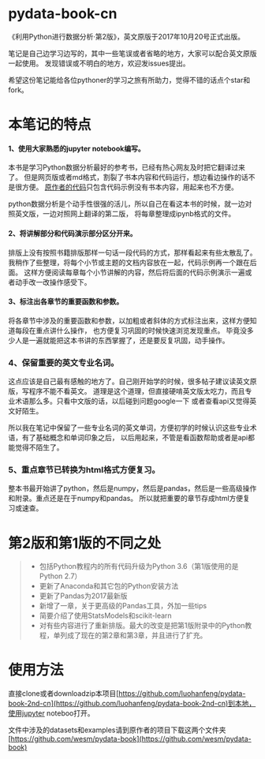# pydata-book-cn

《利用Python进行数据分析·第2版》，英文原版于2017年10月20号正式出版。

笔记是自己边学习边写的，其中一些笔误或者省略的地方，大家可以配合英文原版一起使用。
发现错误或不明白的地方，欢迎发issues提出。

希望这份笔记能给各位pythoner的学习之旅有所助力，觉得不错的话点个star和fork。

# 本笔记的特点

#### 1、使用大家熟悉的jupyter notebook编写。

本书是学习Python数据分析最好的参考书，已经有热心网友及时把它翻译过来了。
但是网页版或者md格式，割裂了书本内容和代码运行，想边看边操作的话不是很方便。
[原作者的代码](https://github.com/wesm/pydata-book)只包含代码示例没有书本内容，用起来也不方便。

python数据分析是个动手性很强的活儿，所以自己在看这本书的时候，就一边对照英文版，一边对照网上翻译的第二版，
将每章整理成ipynb格式的文件。

#### 2、将讲解部分和代码演示部分区分开来。

排版上没有按照书籍排版那样一句话一段代码的方式，那样看起来有些太散乱了。
我稍作了些整理，将每个小节或主题的文档内容放在一起，代码示例再一个跟在后面。
这样方便阅读每章每个小节讲解的内容，然后将后面的代码示例演示一遍或者动手改一改操作感受下。

#### 3、标注出各章节的重要函数和参数。

将各章节中涉及的重要函数和参数，以加粗或者斜体的方式标注出来，这样方便知道每段在重点讲什么操作，
也方便复习巩固的时候快速浏览发现重点。
毕竟没多少人是一遍就能把这本书讲的东西掌握了，还是要反复巩固，动手操作。

### 4、保留重要的英文专业名词。

这点应该是自己最有感触的地方了。自己刚开始学的时候，很多帖子建议读英文原版，写程序不能不看英文。
道理是这个道理，但直接硬啃英文版太吃力，而且专业术语那么多。只看中文版的话，以后碰到问题google一下
或者查看api又觉得英文好陌生。

所以我在笔记中保留了一些专业名词的英文单词，方便初学的时候认识这些专业术语，有了基础概念和单词印象之后，
以后用起来，不管是看函数帮助或者是api都能觉得不陌生了。

### 5、重点章节已转换为html格式方便复习。

整本书最开始讲了python，然后是numpy，然后是pandas，然后是一些高级操作和附录。重点还是在于numpy和pandas。
所以就把重要的章节存成html方便复习或速查。


# 第2版和第1版的不同之处

> * 包括Python教程内的所有代码升级为Python 3.6（第1版使用的是Python 2.7）
> * 更新了Anaconda和其它包的Python安装方法
> * 更新了Pandas为2017最新版
> * 新增了一章，关于更高级的Pandas工具，外加一些tips
> * 简要介绍了使用StatsModels和scikit-learn
> * 对有些内容进行了重新排版。最大的改变是把第1版附录中的Python教程，单列成了现在的第2章和第3章，并且进行了扩充。

# 使用方法
直接clone或者downloadzip本项目[https://github.com/luohanfeng/pydata-book-2nd-cn](https://github.com/luohanfeng/pydata-book-2nd-cn)到本地，使用jupyter noteboo打开。

文件中涉及的datasets和examples请到原作者的项目下载这两个文件夹[https://github.com/wesm/pydata-book](https://github.com/wesm/pydata-book)


